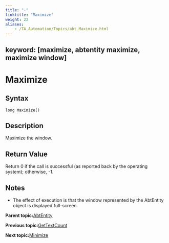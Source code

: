 ```yaml
--- 
title: "-"
linktitle: "Maximize"
weight: 22
aliases: 
    - /TA_Automation/Topics/abt_Maximize.html
---
```

keyword: [maximize, abtentity maximize, maximize window]
---

# Maximize

## Syntax

`long Maximize()`

## Description

Maximize the window.

## Return Value

Return 0 if the call is successful \(as reported back by the operating system\); otherwise, -1.

## Notes

-   The effect of execution is that the window represented by the AbtEntity object is displayed full-screen.

**Parent topic:**[AbtEntity](/TA_Automation/Topics/abt_AbtEntity.html)

**Previous topic:**[GetTextCount](/TA_Automation/Topics/abt_AbtGetTextCount_AbtEntity.html)

**Next topic:**[Minimize](/TA_Automation/Topics/abt_Minimize.html)

